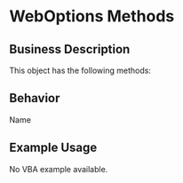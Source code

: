 # WebOptions Methods

## Business Description
This object has the following methods:

## Behavior
Name

## Example Usage
No VBA example available.